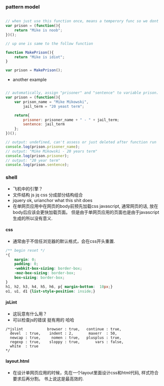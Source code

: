 ### pattern model

```javascript

// when just use this function once, means a temperory func so we dont save this to a variable like this, maybe more simple.
var prison = (function(){
    return "Mike is noob";
})();

// up one is same to the follow function

function MakePrison(){
    return "Mike is idiot";
}

var prison = MakePrison();
```
- another example

```javascript

// automatically, assign "prisoner" and "sentence" to variable prison.
var prison = (function(){
    var prison_name = "Mike Mikowski",
        jail_term = "20 yeast term";

    return{
        prisoner: prisoner_name + " - " + jail_term;
        sentence: jail_term
    };
})();

// output: undefined, can't assess or just deleted after function run
console.log(prison.prisoner_name);
// output: "Mike Mikowski - 20 years term"
console.log(prison.prisoner);
// output: "20 year term"
console.log(prison.sentence);

```

### shell 
- 飞机中的引擎？
- 文件结构 js jq css 分成部分结构组合
- jquery ok, urianchor what this shit does
- 在单网页应用中在网页的body前预先加载css javascript, 通常网页的话, 放在body后应该会更快加载页面。 但是由于单网页应用的页面也是由于javascript生成的所以没有意义.

#### css
- 通常由于不信任浏览器的默认格式，会在css开头重置.

```css
/** begin reset */
*{
    margin: 0;
    padding: 0;
    -webkit-box-sizing: border-box;
    -moz-box-sizing: border-box;
    box-sizing: border-box;
}
h1, h2, h3, h4, h5, h6, p{ margin-bottom:  10px;}
o1, u1, d1 {list-style-position: inside;}
```
#### jsLint
- 这玩意有什么用？
- 可以检查js的错误 挺有用的 哈哈

```
/*jslint           browser : true,   continue : true,
  devel  : true,    indent : 2,       maxerr  : 50,
  newcap : true,     nomen : true,   plusplus : true,
  regexp : true,    sloppy : true,       vars : false,
  white  : true
*/
```

#### layout.html
- 在设计单网页应用的时候，先在一个layout里面设计css和html代码, 样式符合要求后再分割。 书上说这是最高效的.

